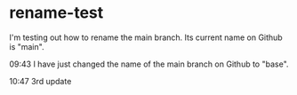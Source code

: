 # rename-test

I'm testing out how to rename the main branch. Its current name on Github is "main".

09:43
I have just changed the name of the main branch on Github to "base".

10:47
3rd update
